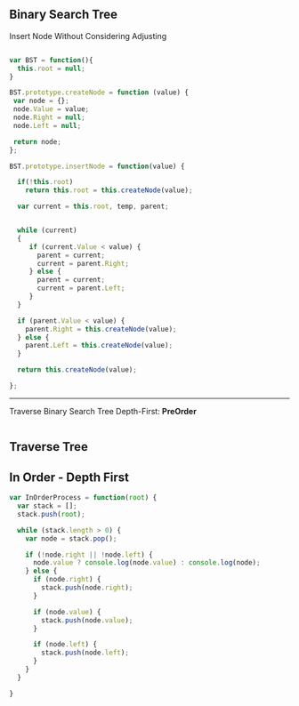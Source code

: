 Binary Search Tree
----------------

Insert Node Without Considering Adjusting

```javascript

var BST = function(){
  this.root = null;
}

BST.prototype.createNode = function (value) {
 var node = {};
 node.Value = value;
 node.Right = null;
 node.Left = null;

 return node;
};

BST.prototype.insertNode = function(value) {

  if(!this.root)
    return this.root = this.createNode(value);

  var current = this.root, temp, parent;


  while (current)
  {
     if (current.Value < value) {
       parent = current;
       current = parent.Right;
     } else {
       parent = current;
       current = parent.Left;
     }
  }

  if (parent.Value < value) {
    parent.Right = this.createNode(value);
  } else {
    parent.Left = this.createNode(value);
  }

  return this.createNode(value);

};
```

-------
Traverse Binary Search Tree Depth-First: **PreOrder**

```javascript


```

Traverse Tree
--------------

## In Order - Depth First

```javascript
var InOrderProcess = function(root) {
  var stack = [];
  stack.push(root);

  while (stack.length > 0) {
    var node = stack.pop();

    if (!node.right || !node.left) {
      node.value ? console.log(node.value) : console.log(node);
    } else {
      if (node.right) {
        stack.push(node.right);
      }

      if (node.value) {
        stack.push(node.value);
      }

      if (node.left) {
        stack.push(node.left);
      }
    }
  }

}


```
